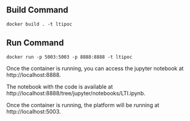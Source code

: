 ## Build Command
```
docker build . -t ltipoc
```

## Run Command
```
docker run -p 5003:5003 -p 8888:8888 -t ltipoc
```


Once the container is running, you can access the jupyter notebook at http://localhost:8888.

The notebook with the code is available at http://localhost:8888/tree/jupyter/notebooks/LTI.ipynb.


Once the container is running, the platform will be running at http://localhost:5003.
